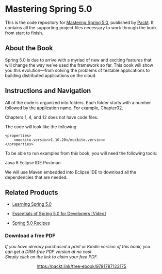 


# Mastering Spring 5.0
This is the code repository for [Mastering Spring 5.0](https://www.packtpub.com/application-development/mastering-spring-50?utm_source=github&utm_medium=repository&utm_campaign=9781787123175), published by [Packt](https://www.packtpub.com/?utm_source=github). It contains all the supporting project files necessary to work through the book from start to finish.
## About the Book
Spring 5.0 is due to arrive with a myriad of new and exciting features that will change the way we’ve used the framework so far. This book will show you this evolution—from solving the problems of testable applications to building distributed applications on the cloud.

## Instructions and Navigation
All of the code is organized into folders. Each folder starts with a number followed by the application name. For example, Chapter02.

Chapters 1, 4, and 12 does not have code files.

The code will look like the following:
```
<properties>
    <mockito.version>1.10.20</mockito.version>
</properties>
```

To be able to run examples from this book, you will need the following tools:

Java 8
Eclipse IDE
Postman

We will use Maven embedded into Eclipse IDE to download all the dependencies that are needed.

## Related Products
* [Learning Spring 5.0](https://www.packtpub.com/application-development/learning-spring-50?utm_source=github&utm_medium=repository&utm_campaign=9781787120341)

* [Essentials of Spring 5.0 for Developers [Video]](https://www.packtpub.com/application-development/essentials-spring-50-developers-video?utm_source=github&utm_medium=repository&utm_campaign=9781787283893)

* [Spring 5.0 Recipes](https://www.packtpub.com/application-development/spring-50-recipes?utm_source=github&utm_medium=repository&utm_campaign=9781787128316)
### Download a free PDF

 <i>If you have already purchased a print or Kindle version of this book, you can get a DRM-free PDF version at no cost.<br>Simply click on the link to claim your free PDF.</i>
<p align="center"> <a href="https://packt.link/free-ebook/9781787123175">https://packt.link/free-ebook/9781787123175 </a> </p>